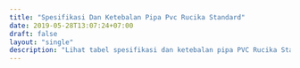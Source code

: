 ```yaml
---
title: "Spesifikasi Dan Ketebalan Pipa Pvc Rucika Standard"
date: 2019-05-28T13:07:24+07:00
draft: false
layout: "single"
description: "Lihat tabel spesifikasi dan ketebalan pipa PVC Rucika Standard disini."
---
```


